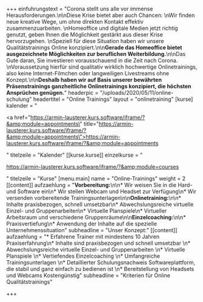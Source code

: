 +++
einfuhrungstext = "Corona stellt uns alle vor immense Herausforderungen.\n\nDiese Krise bietet aber auch Chancen:  \nWir finden neue kreative Wege, um ohne direkten Kontakt effektiv zusammenzuarbeiten.  \nHomeoffice und digitale Medien jetzt richtig genutzt, geben Ihnen die Möglichkeit gestärkt aus dieser Krise hervorzugehen.  \nSpeziell für diese Situation haben wir unsere Qualitätstrainings Online konzipiert.\n\n**Gerade das Homeoffice bietet ausgezeichnete Möglichkeiten zur beruflichen Weiterbildung.**\n\nDas Gute daran, Sie investieren vorausschauend in die Zeit nach Corona.  \nVoraussetzung hierfür sind qualitativ wirklich hochwertige Onlinetrainings, also keine Internet-Filmchen oder langweiligen Livestreams ohne Konzept.\n\n**Deshalb haben wir auf Basis unserer bewährten Präsenstrainings ganzheitliche Onlinetrainings konzipiert, die höchsten Ansprüchen genügen.**"
headerpic = "/uploads/2020/05/11/online-schulung"
headertitel = "Online Trainings"
layout = "onlinetraining"
[kurse]
kalender = "<p><a href=\"https://armin-lausterer.kurs.software/iframe/?&amp;module=appointments\" title=\"https://armin-lausterer.kurs.software/iframe/?&amp;module=appointments\">https://armin-lausterer.kurs.software/iframe/?&amp;module=appointments</a></p>"
titelzeile = "Kalender"
[[kurse.kurse]]
einzelkurse = "<p>https://armin-lausterer.kurs.software/iframe/?&amp;module=courses</p>"
titelzeile = "Kurse"
[menu.main]
name = "Online-Trainings"
weight = 2
[[content]]
aufzaehlung = "**Vorbereitung:**\n\n* Wir weisen Sie in die Hard- und Software ein\n* Wir stellen Webcam und Headset zur Verfügung\n* Wir versenden vorbereitende Trainingsunterlagen\n\n**Onlinetraining:**\n\n* Inhalte praxisbezogen, schnell umsetzbar\n* Abwechslungsreiche virtuelle Einzel- und Gruppenarbeiten\n* Virtuelle Planspiele\n* Virtueller Arbeitsraum und verschiedene Gruppenräume\n\n**Einzelcoaching:**\n\n* Praxisvertiefung\n* Anwendung der Inhalte auf die spezielle Unternehmenssituation"
subheadline = "Unser Konzept:"
[[content]]
aufzaehlung = "* Erfahrene Trainer mit mindestens 10 Jahren Praxiserfahrung\n* Inhalte sind praxisbezogen und schnell umsetzbar \n* Abwechslungsreiche virtuelle Einzel- und Gruppenarbeiten \n* Virtuelle Planspiele \n* Vertiefendes Einzelcoaching \n* Umfangreiche Trainingsunterlagen \n* Detaillierter Schulungsnachweis Softwareplattform, die stabil und ganz einfach zu bedienen ist \n* Bereitstellung von Headsets und Webcams Kostengünstig"
subheadline = "Kriterien für Online Qualitätstrainings"

+++

